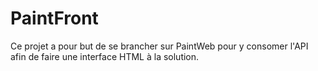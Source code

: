 # PaintFront 

Ce projet a pour but de se brancher sur PaintWeb pour y consomer l'API afin de faire une interface HTML à la solution.


